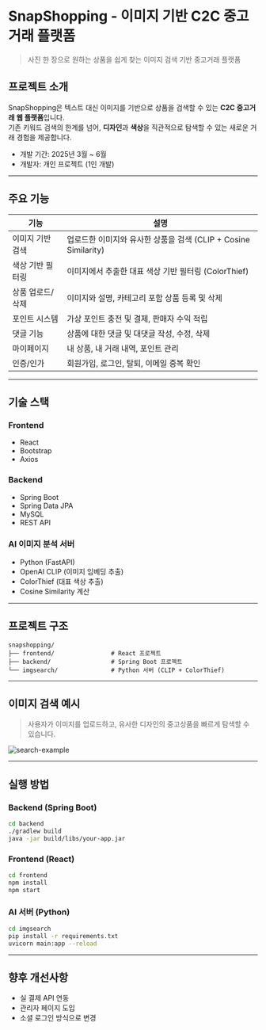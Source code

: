 #  SnapShopping - 이미지 기반 C2C 중고거래 플랫폼

> 사진 한 장으로 원하는 상품을 쉽게 찾는 이미지 검색 기반 중고거래 플랫폼

##  프로젝트 소개

SnapShopping은 텍스트 대신 이미지를 기반으로 상품을 검색할 수 있는 **C2C 중고거래 웹 플랫폼**입니다.  
기존 키워드 검색의 한계를 넘어, **디자인**과 **색상**을 직관적으로 탐색할 수 있는 새로운 거래 경험을 제공합니다.

-  개발 기간: 2025년 3월 ~ 6월
- 개발자: 개인 프로젝트 (1인 개발)

---

## 주요 기능

| 기능 | 설명 |
|------|------|
| 이미지 기반 검색 | 업로드한 이미지와 유사한 상품을 검색 (CLIP + Cosine Similarity) |
| 색상 기반 필터링 | 이미지에서 추출한 대표 색상 기반 필터링 (ColorThief) |
| 상품 업로드/삭제 | 이미지와 설명, 카테고리 포함 상품 등록 및 삭제 |
| 포인트 시스템 | 가상 포인트 충전 및 결제, 판매자 수익 적립 |
| 댓글 기능 | 상품에 대한 댓글 및 대댓글 작성, 수정, 삭제 |
| 마이페이지 | 내 상품, 내 거래 내역, 포인트 관리 |
| 인증/인가 | 회원가입, 로그인, 탈퇴, 이메일 중복 확인 |

---

## 기술 스택

### Frontend
- React
- Bootstrap
- Axios

### Backend
- Spring Boot
- Spring Data JPA
- MySQL
- REST API

### AI 이미지 분석 서버
- Python (FastAPI)
- OpenAI CLIP (이미지 임베딩 추출)
- ColorThief (대표 색상 추출)
- Cosine Similarity 계산

---

## 프로젝트 구조

```
snapshopping/
├── frontend/                # React 프로젝트
├── backend/                 # Spring Boot 프로젝트
└── imgsearch/               # Python 서버 (CLIP + ColorThief)
```

---

## 이미지 검색 예시

> 사용자가 이미지를 업로드하고, 유사한 디자인의 중고상품을 빠르게 탐색할 수 있습니다.

<!-- 예시 이미지가 있다면 아래 URL을 교체하세요 -->
![search-example](https://private-user-images.githubusercontent.com/119550060/464037542-b570b856-d2ac-4651-9dba-aac3d92e01fb.png?jwt=eyJhbGciOiJIUzI1NiIsInR5cCI6IkpXVCJ9.eyJpc3MiOiJnaXRodWIuY29tIiwiYXVkIjoicmF3LmdpdGh1YnVzZXJjb250ZW50LmNvbSIsImtleSI6ImtleTUiLCJleHAiOjE3NTIwNDQ2NjgsIm5iZiI6MTc1MjA0NDM2OCwicGF0aCI6Ii8xMTk1NTAwNjAvNDY0MDM3NTQyLWI1NzBiODU2LWQyYWMtNDY1MS05ZGJhLWFhYzNkOTJlMDFmYi5wbmc_WC1BbXotQWxnb3JpdGhtPUFXUzQtSE1BQy1TSEEyNTYmWC1BbXotQ3JlZGVudGlhbD1BS0lBVkNPRFlMU0E1M1BRSzRaQSUyRjIwMjUwNzA5JTJGdXMtZWFzdC0xJTJGczMlMkZhd3M0X3JlcXVlc3QmWC1BbXotRGF0ZT0yMDI1MDcwOVQwNjU5MjhaJlgtQW16LUV4cGlyZXM9MzAwJlgtQW16LVNpZ25hdHVyZT0yMzA3N2UwMzE2OTg1MTNiZTJmODVhZmUwYjRlMTYzODBkYTA0YjlhOGVkNDQ2MThjODAzNzFjZWU2OWZjNTljJlgtQW16LVNpZ25lZEhlYWRlcnM9aG9zdCJ9.n2nRTTB-GEFCYcH_oroqWdY8HTBvHEsCtKkovE42VC4)

---

## 실행 방법

### Backend (Spring Boot)

```bash
cd backend
./gradlew build
java -jar build/libs/your-app.jar
```

### Frontend (React)

```bash
cd frontend
npm install
npm start
```

### AI 서버 (Python)

```bash
cd imgsearch
pip install -r requirements.txt
uvicorn main:app --reload
```

---

## 향후 개선사항

- 실 결제 API 연동
- 관리자 페이지 도입
- 소셜 로그인 방식으로 변경
